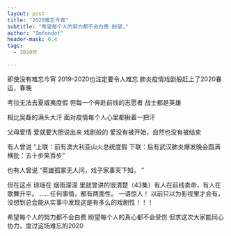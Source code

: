 ```yaml
---
layout: post
title: "2020难忘今宵"
subtitle: "希望每个人的努力都不会白费 盼望…"
author: "Imfondof"
header-mask: 0.4
tags:
  - 2020年

---
```

即使没有难忘今宵
2019-2020也注定要令人难忘
肺炎疫情戏剧般赶上了2020春运，春晚

考拉无法去夏威夷度假
但每一个奔赴前线的志愿者 战士都是英雄

相比吴磊的满头大汗
面对疫情每个人心里都揪着一把汗

父母爱情 爱就要大胆说出来
戏剧般的 爱没有被开始，自然也没有被结束

有人曾说
“上联：前有澳大利亚山火总统度假 
下联：后有武汉肺炎爆发晚会圆满 
横批：五十步笑百步”

也有人曾说
“英雄孤冢无人问，戏子家事天下知。 ”

但在这点 琼瑶在 烟雨濛濛 里就曾讲的很清楚（43集）有人在前线卖命，有人在歌舞升平。
……任何事情，都有两面性。
一语惊人！
以前只以为影视里才会有，没想到总会能从实事中发现这是有多么的戏剧性！！！

希望每个人的努力都不会白费
盼望每个人的真心都不会受伤
但求这次大家能同心协力，度过这场难忘的2020

